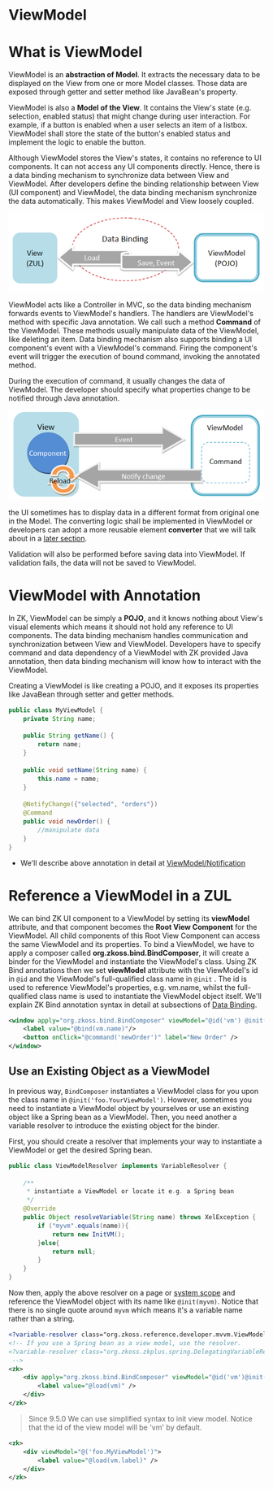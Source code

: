 # ViewModel

# What is ViewModel
ViewModel is an **abstraction of Model**. It extracts the necessary data to be displayed on the View from one or more Model classes. Those data are exposed through getter and setter method like JavaBean's property.

ViewModel is also a **Model of the View**. It contains the View's state (e.g. selection, enabled status) that might change during user interaction. For example, if a button is enabled when a user selects an item of a listbox. ViewModel shall store the state of the button's enabled status and implement the logic to enable the button.

Although ViewModel stores the View's states, it contains no reference to UI components. It can not access any UI components directly. Hence, there is a data binding mechanism to synchronize data between View and ViewModel. After developers define the binding relationship between View (UI component) and ViewModel, the data binding mechanism synchronize the data automatically. This makes ViewModel and View loosely coupled.

![MVVM Databinding Role](/mvvm_ref/images/Mvvm-databinding-role.png)

ViewModel acts like a Controller in MVC, so the data binding mechanism forwards events to ViewModel's handlers. The handlers are ViewModel's method with specific Java annotation. We call such a method **Command** of the ViewModel. These methods usually manipulate data of the ViewModel, like deleting an item. Data binding mechanism also supports binding a UI component's event with a ViewModel's command. Firing the component's event will trigger the execution of bound command, invoking the annotated method.

During the execution of command, it usually changes the data of ViewModel. The developer should specify what properties change to be notified through Java annotation.

![MVVM Event Command Reload](/mvvm_ref/images/Mvvm-event-command-reload.png)

the UI sometimes has to display data in a different format from original one in the Model. The converting logic shall be implemented in ViewModel or developers can adopt a more reusable element **converter** that we will talk about in a [later section](../data_binding/converter.html).

Validation will also be performed before saving data into ViewModel. If validation fails, the data will not be saved to ViewModel.

# ViewModel with Annotation
In ZK, ViewModel can be simply a **POJO**, and it knows nothing about View's visual elements which means it should not hold any reference to UI components. The data binding mechanism handles communication and synchronization between View and ViewModel. Developers have to specify command and data dependency of a ViewModel with ZK provided Java annotation, then data binding mechanism will know how to interact with the ViewModel.

Creating a ViewModel is like creating a POJO, and it exposes its properties like JavaBean through setter and getter methods.

```java
public class MyViewModel {
	private String name;

	public String getName() {
		return name;
	}

	public void setName(String name) {
		this.name = name;
	}

	@NotifyChange({"selected", "orders"})
	@Command
	public void newOrder() {
		//manipulate data
	}
}
```

* We'll describe above annotation in detail at [ViewModel/Notification](./notification.html)

# Reference a ViewModel in a ZUL
We can bind ZK UI component to a ViewModel by setting its **viewModel** attribute, and that component becomes the **Root View Component** for the ViewModel. All child components of this Root View Component can access the same ViewModel and its properties. To bind a ViewModel, we have to apply a composer called **org.zkoss.bind.BindComposer**, it will create a binder for the ViewModel and instantiate the ViewModel's class. Using ZK Bind annotations then we set **viewModel** attribute with the ViewModel's id in `@id` and the ViewModel's full-qualified class name in `@init` . The id is used to reference ViewModel's properties, e.g. vm.name, whilst the full-qualified class name is used to instantiate the ViewModel object itself. We'll explain ZK Bind annotation syntax in detail at subsections of [Data Binding](../data_binding/).

```xml
<window apply="org.zkoss.bind.BindComposer" viewModel="@id('vm') @init('foo.MyViewModel')">
    <label value="@bind(vm.name)"/>
    <button onClick="@command('newOrder')" label="New Order" />
</window>
```

## Use an Existing Object as a ViewModel
In previous way, `BindComposer` instantiates a ViewModel class for you upon the class name in `@init('foo.YourViewModel')`. However, sometimes you need to instantiate a ViewModel object by yourselves or use an existing object like a Spring bean as a ViewModel. Then, you need another a variable resolver to introduce the existing object for the binder.

First, you should create a resolver that implements your way to instantiate a ViewModel or get the desired Spring bean.
```java
public class ViewModelResolver implements VariableResolver {

	/**
	 * instantiate a ViewModel or locate it e.g. a Spring bean
	 */
	@Override
	public Object resolveVariable(String name) throws XelException {
		if ("myvm".equals(name)){
			return new InitVM();
		}else{
			return null;
		}
	}
}
```

Now then, apply the above resolver on a page or [system scope](http://books.zkoss.org/wiki/ZK_Developer's_Reference/UI_Composing/ZUML/EL_Expressions#System-level_Variable_Resolver) and reference the ViewModel object with its name like `@init(myvm)`. Notice that there is no single quote around `myvm` which means it's a variable name rather than a string.
```xml
<?variable-resolver class="org.zkoss.reference.developer.mvvm.ViewModelResolver"?>
<!-- If you use a Spring bean as a view model, use the resolver.
<?variable-resolver class="org.zkoss.zkplus.spring.DelegatingVariableResolver"?>
 -->
<zk>
	<div apply="org.zkoss.bind.BindComposer" viewModel="@id('vm')@init(myvm)">
		<label value="@load(vm)" />
	</div>
</zk>
```

> Since 9.5.0
We can use simplified syntax to init view model. Notice that the id of the view model will be 'vm' by default.
```xml
<zk>
	<div viewModel="@('foo.MyViewModel')">
		<label value="@load(vm.label)" />
	</div>
</zk>
```

